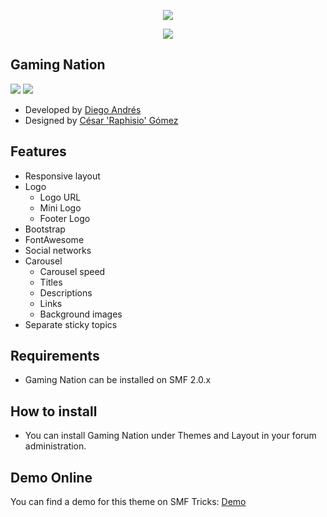  <p align="center">
    <img src="https://smftricks.com/logos/logo.png">
 </p>
  <p align="center">
    <img src="https://custom.simplemachines.org/index.php?action=download;theme=2847;attach=248674;image">
 </p>
 
 ## Gaming Nation
<img src="https://img.shields.io/badge/SMF-2.0-996ee1?style=flat-square"> <img src="https://img.shields.io/badge/Responsive-Yes-6e97e1?style=flat-square">

* Developed by [Diego Andrés](https://github.com/DiegoAndresCortes)
* Designed by [César 'Raphisio' Gómez](https://github.com/raphisio)

## Features
- Responsive layout
- Logo
  - Logo URL
  - Mini Logo
  - Footer Logo
- Bootstrap
- FontAwesome
- Social networks
- Carousel
  - Carousel speed
  - Titles
  - Descriptions
  - Links
  - Background images
- Separate sticky topics

## Requirements
* Gaming Nation can be installed on SMF 2.0.x

## How to install
* You can install Gaming Nation under Themes and Layout in your forum administration.

## Demo Online
You can find a demo for this theme on SMF Tricks: [Demo](http://demo.smftricks.com/index.php?theme=82)
